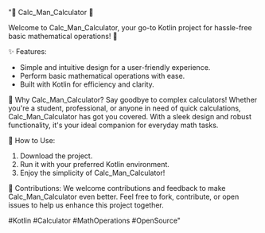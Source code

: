 "🧮 Calc_Man_Calculator 🌟

Welcome to Calc_Man_Calculator, your go-to Kotlin project for hassle-free basic mathematical operations! 🚀

✨ Features:
- Simple and intuitive design for a user-friendly experience.
- Perform basic mathematical operations with ease.
- Built with Kotlin for efficiency and clarity.

🌈 Why Calc_Man_Calculator?
Say goodbye to complex calculators! Whether you're a student, professional, or anyone in need of quick calculations, Calc_Man_Calculator has got you covered. With a sleek design and robust functionality, it's your ideal companion for everyday math tasks.

🚀 How to Use:
1. Download the project.
2. Run it with your preferred Kotlin environment.
3. Enjoy the simplicity of Calc_Man_Calculator!

🙌 Contributions:
We welcome contributions and feedback to make Calc_Man_Calculator even better. Feel free to fork, contribute, or open issues to help us enhance this project together.

#Kotlin #Calculator #MathOperations #OpenSource"
